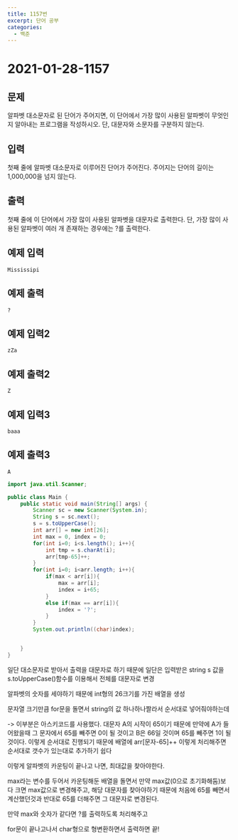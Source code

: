 ```yaml
---
title: 1157번
excerpt: 단어 공부
categories:
  - 백준
---
```


# 2021-01-28-1157

## 문제

알파벳 대소문자로 된 단어가 주어지면, 이 단어에서 가장 많이 사용된 알파벳이 무엇인지 알아내는 프로그램을 작성하시오. 단, 대문자와 소문자를 구분하지 않는다.

## 입력

첫째 줄에 알파벳 대소문자로 이루어진 단어가 주어진다. 주어지는 단어의 길이는 1,000,000을 넘지 않는다.

## 출력

첫째 줄에 이 단어에서 가장 많이 사용된 알파벳을 대문자로 출력한다. 단, 가장 많이 사용된 알파벳이 여러 개 존재하는 경우에는 ?를 출력한다.

## 예제 입력

```text
Mississipi
```

## 예제 출력

```text
?
```

## 예제 입력2

```text
zZa
```

## 예제 출력2

```text
Z
```

## 예제 입력3

```text
baaa
```

## 예제 출력3

```text
A
```

```java
import java.util.Scanner;

public class Main {
    public static void main(String[] args) {
        Scanner sc = new Scanner(System.in);
        String s = sc.next();
        s = s.toUpperCase();
        int arr[] = new int[26];
        int max = 0, index = 0;
        for(int i=0; i<s.length(); i++){
            int tmp = s.charAt(i);
            arr[tmp-65]++;
        }
        for(int i=0; i<arr.length; i++){
            if(max < arr[i]){
                max = arr[i];
                index = i+65;
            }
            else if(max == arr[i]){
                index = '?';
            }
        }
        System.out.println((char)index);


    }
}
```

일단 대소문자로 받아서 출력을 대문자로 하기 때문에 일단은 입력받은 string s 값을 s.toUpperCase\(\)함수를 이용해서 전체를 대문자로 변경

알파벳의 숫자를 세야하기 때문에 int형의 26크기를 가진 배열을 생성

문자열 크기만큼 for문을 돌면서 string의 값 하나하나짤라서 순서대로 넣어줘야하는데

-&gt; 이부분은 아스키코드를 사용했다. 대문자 A의 시작이 65이기 때문에 만약에 A가 들어왔을때 그 문자에서 65를 빼주면 0이 될 것이고 B은 66일 것이며 65를 빼주면 1이 될것이다. 이렇게 순서대로 진행되기 때문에 배열에 arr\[문자-65\]++ 이렇게 처리해주면 순서대로 갯수가 있는대로 추가하기 쉽다

이렇게 알파벳의 카운팅이 끝나고 나면, 최대값을 찾아야한다.

max라는 변수를 두어서 카운팅해둔 배열을 돌면서 만약 max값\(0으로 초기화해둠\)보다 크면 max값으로 변경해주고, 해당 대문자를 찾아야하기 때문에 처음에 65를 빼면서 계산했던것과 반대로 65를 더해주면 그 대문자로 변경된다.

만약 max와 숫자가 같다면 ?를 출력하도록 처리해주고

for문이 끝나고나서 char형으로 형변환하면서 출력하면 끝!

